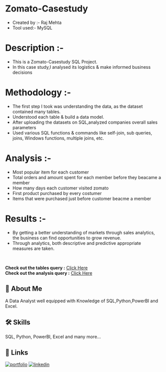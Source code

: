 # Zomato-Casestudy


* Created by :-   Raj Mehta
* Tool used:-     MySQL


# Description :- 
* This is a Zomato-Casestudy SQL Project.
* In this case study,I analysed its logistics & make informed business decisions


# Methodology :- 
* The first step I took was understanding the data, as the dataset contained many tables. 
* Understood each table & build a data model.  
* After uploading the datasets on SQL,analyzed companies overall sales parameters
* Used various SQL functions & commands like self-join, sub queries, joins, Windows functions, multiple joins, etc.


# Analysis :-
* Most popular item for each customer
* Total orders and amount spent for each member before they beacame a member
* How many days each customer visited zomato
* First product purchased by every costumer
* Items that were purchased just before customer beacme a member

# Results :-
* By getting a better understanding of markets through sales analytics, the business can find opportunities to grow revenue. 
* Through analytics, both descriptive and predictive appropriate measures are taken. 


<br>

**Check out the tables query :** [Click Here](CreateTable.sql)
<br>**Check out the analysis query :** [Click Here](Zomato-Casestudy_Analysis.sql)

## 🚀 About Me
A Data Analyst well equipped with Knowledge of SQL,Python,PowerBI and Excel.


## 🛠 Skills
SQL, Python, PowerBI, Excel and many more...


## 🔗 Links
[![portfolio](https://img.shields.io/badge/my_portfolio-000?style=for-the-badge&logo=ko-fi&logoColor=white)](https://rajmehta2411.github.io/Final.github.io//)
[![linkedin](https://img.shields.io/badge/linkedin-0A66C2?style=for-the-badge&logo=linkedin&logoColor=white)](https://www.linkedin.com/in/rajmehta2411//)
